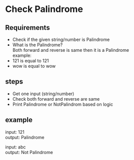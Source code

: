 # Check Palindrome

## Requirements
- Check if the given string/number is Palindrome
- What is the Palindrome?\
  Both forward and reverse is same then it is a Palindrome\
  example:
- 121 is equal to 121
- wow is equal to wow 

## steps
- Get one input (string/number)
- Check both forward and reverse are same
- Print Palindrome or NotPalindrom based on logic

## example
input: 121\
output: Palindrome

input: abc\
output: Not Palindrome

